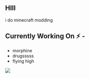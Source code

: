 <div>
<p>

## HIII
i do minecraft modding
  
## Currently Working On ⚡ -  
  - morphine
  - drugsssss
  - flying high

</h4>
</div>


<img src="https://komarev.com/ghpvc/?username=river1337&color=blueviolet">
<br />
